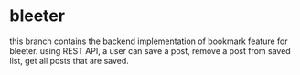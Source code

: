 # bleeter

this branch contains the backend implementation of bookmark feature for bleeter.
using REST API, a user can save a post, remove a post from saved list, get all posts that are saved.
